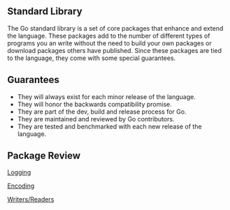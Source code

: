 ## Standard Library

The Go standard library is a set of core packages that enhance and extend the language. These packages add to the number of different types of programs you an write without the need to build your own packages or download packages others have published. Since these packages are tied to the language, they come with some special guarantees.

## Guarantees

* They will always exist for each minor release of the language.
* They will honor the backwards compatibility promise.
* They are part of the dev, build and release process for Go.
* They are maintained and reviewed by Go contributors.
* They are tested and benchmarked with each new release of the language.

## Package Review

[Logging](../07-standard_library/01-logging/readme.md)

[Encoding](../07-standard_library/02-encoding/readme.md)

[Writers/Readers](../07-standard_library/03-writers_readers/readme.md)